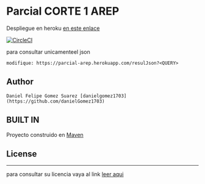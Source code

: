 # Parcial CORTE 1 AREP 

Despliegue en heroku [en este enlace](https://parcial-arep.herokuapp.com/inputdata)

[![CircleCI](https://circleci.com/gh/danielGomez1703/parcial-arep.svg?style=svg)](https://circleci.com/gh/danielGomez1703parcial-arep)

para consultar unicamenteel json 

    modifique: https://parcial-arep.herokuapp.com/resulJson?<QUERY>


## Author
    Daniel Felipe Gomez Suarez [danielgomez1703](https://github.com/danielGomez1703)
    
    
## BUILT IN
   Proyecto construido en [Maven](https://maven.apache.org/)
## License
----
para consultar su licencia vaya al link 
[leer aqui](https://github.com/danielGomez1703//Lab3-2AREP/blob/master/LICENSE.txt)
